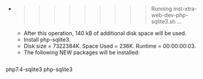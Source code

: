* >>>>>>>>> Running inst-xtra-web-dev-php-sqlite3.sh ...
  * After this operation, 140 kB of additional disk space will be used.
  * Install php-sqlite3.
  * Disk size = 7322384K. Space Used = 236K. Runtime = 00:00:00:03.
  * The following NEW packages will be installed:
  ```bash
php7.4-sqlite3 php-sqlite3
  ```
